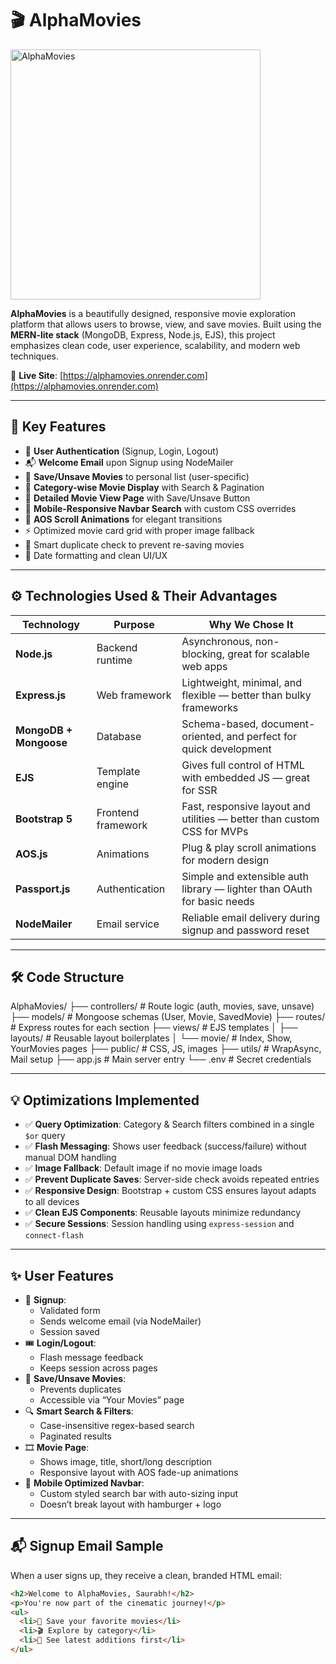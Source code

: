 # 🎬 AlphaMovies

<img 
        src="/images/alpha.png" 
        alt="AlphaMovies" 
        height="400px"
		width="400px"
      />

**AlphaMovies** is a beautifully designed, responsive movie exploration platform that allows users to browse, view, and save movies. Built using the **MERN-lite stack** (MongoDB, Express, Node.js, EJS), this project emphasizes clean code, user experience, scalability, and modern web techniques.

🔗 **Live Site**: [https://alphamovies.onrender.com](https://alphamovies.onrender.com)

---

## 📌 Key Features

- 🔐 **User Authentication** (Signup, Login, Logout)
- 📬 **Welcome Email** upon Signup using NodeMailer
- 💾 **Save/Unsave Movies** to personal list (user-specific)
- 📂 **Category-wise Movie Display** with Search & Pagination
- 📄 **Detailed Movie View Page** with Save/Unsave Button
- 📱 **Mobile-Responsive Navbar Search** with custom CSS overrides
- 🎨 **AOS Scroll Animations** for elegant transitions
- ⚡ Optimized movie card grid with proper image fallback
- 🧠 Smart duplicate check to prevent re-saving movies
- 📆 Date formatting and clean UI/UX

---

## ⚙️ Technologies Used & Their Advantages

| Technology | Purpose | Why We Chose It |
|-----------|---------|-----------------|
| **Node.js** | Backend runtime | Asynchronous, non-blocking, great for scalable web apps |
| **Express.js** | Web framework | Lightweight, minimal, and flexible — better than bulky frameworks |
| **MongoDB + Mongoose** | Database | Schema-based, document-oriented, and perfect for quick development |
| **EJS** | Template engine | Gives full control of HTML with embedded JS — great for SSR |
| **Bootstrap 5** | Frontend framework | Fast, responsive layout and utilities — better than custom CSS for MVPs |
| **AOS.js** | Animations | Plug & play scroll animations for modern design |
| **Passport.js** | Authentication | Simple and extensible auth library — lighter than OAuth for basic needs |
| **NodeMailer** | Email service | Reliable email delivery during signup and password reset |

---

## 🛠 Code Structure

AlphaMovies/
├── controllers/ # Route logic (auth, movies, save, unsave)
├── models/ # Mongoose schemas (User, Movie, SavedMovie)
├── routes/ # Express routes for each section
├── views/ # EJS templates
│ ├── layouts/ # Reusable layout boilerplates
│ └── movie/ # Index, Show, YourMovies pages
├── public/ # CSS, JS, images
├── utils/ # WrapAsync, Mail setup
├── app.js # Main server entry
└── .env # Secret credentials



---

## 💡 Optimizations Implemented

- ✅ **Query Optimization**: Category & Search filters combined in a single `$or` query
- ✅ **Flash Messaging**: Shows user feedback (success/failure) without manual DOM handling
- ✅ **Image Fallback**: Default image if no movie image loads
- ✅ **Prevent Duplicate Saves**: Server-side check avoids repeated entries
- ✅ **Responsive Design**: Bootstrap + custom CSS ensures layout adapts to all devices
- ✅ **Clean EJS Components**: Reusable layouts minimize redundancy
- ✅ **Secure Sessions**: Session handling using `express-session` and `connect-flash`

---

## ✨ User Features

- 👤 **Signup**:
  - Validated form
  - Sends welcome email (via NodeMailer)
  - Session saved
- 🎟 **Login/Logout**:
  - Flash message feedback
  - Keeps session across pages
- 💾 **Save/Unsave Movies**:
  - Prevents duplicates
  - Accessible via “Your Movies” page
- 🔍 **Smart Search & Filters**:
  - Case-insensitive regex-based search
  - Paginated results
- 🎞 **Movie Page**:
  - Shows image, title, short/long description
  - Responsive layout with AOS fade-up animations
- 📱 **Mobile Optimized Navbar**:
  - Custom styled search bar with auto-sizing input
  - Doesn’t break layout with hamburger + logo

---

## 📬 Signup Email Sample

When a user signs up, they receive a clean, branded HTML email:

```html
<h2>Welcome to AlphaMovies, Saurabh!</h2>
<p>You're now part of the cinematic journey!</p>
<ul>
  <li>💾 Save your favorite movies</li>
  <li>🎬 Explore by category</li>
  <li>📅 See latest additions first</li>
</ul>
